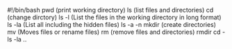 #!/bin/bash
pwd (print working directory)
ls (list files and directories)
cd (change dirctory)
ls -l (List the files in the working directory in long format)
ls -la (List all including the hidden files)
ls -a -n
mkdir (create directories)
mv (Moves files or rename files)
rm (remove files and directories)
rmdir 
cd -
ls -la .. 
